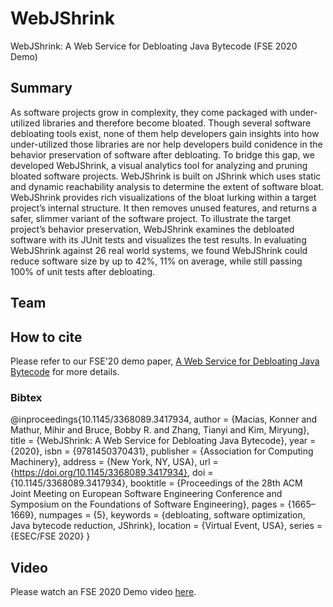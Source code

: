 # WebJShrink
WebJShrink: A Web Service for Debloating Java Bytecode (FSE 2020 Demo)

## Summary
As software projects grow in complexity, they come packaged with under-utilized libraries and therefore become bloated. Though several software debloating tools exist, none of them help developers gain insights into how under-utilized those libraries are nor help developers build conidence in the behavior preservation of software after debloating. To bridge this gap, we developed WebJShrink, a visual analytics tool for analyzing and pruning bloated software projects. WebJShrink is built on JShrink which uses static and dynamic reachability analysis to determine the extent of software bloat. WebJShrink provides rich visualizations of the bloat lurking within a target project’s internal structure. It then removes unused features, and returns a safer, slimmer variant of the software project. To illustrate the target project’s behavior preservation, WebJShrink examines the debloated software with its JUnit tests and visualizes the test results. In evaluating WebJShrink against 26 real world systems, we found WebJShrink could reduce software size by up to 42%, 11% on average, while still passing 100% of unit tests
after debloating. 

## Team

## How to cite
Please refer to our FSE'20 demo paper, [A Web Service for Debloating Java Bytecode](http://web.cs.ucla.edu/~tianyi.zhang/fse2020-demo-webjshrink.pdf) for more details.

### Bibtex
@inproceedings{10.1145/3368089.3417934,
author = {Macias, Konner and Mathur, Mihir and Bruce, Bobby R. and Zhang, Tianyi and Kim, Miryung},
title = {WebJShrink: A Web Service for Debloating Java Bytecode},
year = {2020},
isbn = {9781450370431},
publisher = {Association for Computing Machinery},
address = {New York, NY, USA},
url = {https://doi.org/10.1145/3368089.3417934},
doi = {10.1145/3368089.3417934},
booktitle = {Proceedings of the 28th ACM Joint Meeting on European Software Engineering Conference and Symposium on the Foundations of Software Engineering},
pages = {1665–1669},
numpages = {5},
keywords = {debloating, software optimization, Java bytecode reduction, JShrink},
location = {Virtual Event, USA},
series = {ESEC/FSE 2020}
}

## Video
Please watch an FSE 2020 Demo video [here](https://youtu.be/yzVzcd-MJ1w).
